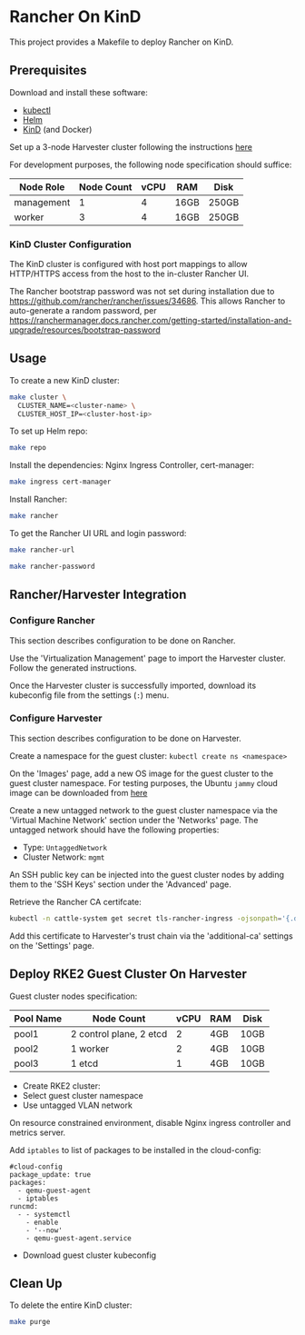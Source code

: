 # Rancher On KinD

This project provides a Makefile to deploy Rancher on KinD.

## Prerequisites

Download and install these software:
  * [kubectl](https://kubernetes.io/docs/tasks/tools/)
  * [Helm](https:///helm.sh)
  * [KinD](https://kind.sigs.k8s.io/) (and Docker)

Set up a 3-node Harvester cluster following the instructions
[here](https://docs.harvesterhci.io/v1.4/install/index)

For development purposes, the following node specification should suffice:

Node Role | Node Count | vCPU | RAM  | Disk
----------|------------|------|------|------
management| 1          | 4    | 16GB | 250GB
worker    | 3          | 4    | 16GB | 250GB

### KinD Cluster Configuration

The KinD cluster is configured with host port mappings to allow HTTP/HTTPS access
from the host to the in-cluster Rancher UI.

The Rancher bootstrap password was not set during installation due to
https://github.com/rancher/rancher/issues/34686. This allows Rancher to
auto-generate a random password, per
https://ranchermanager.docs.rancher.com/getting-started/installation-and-upgrade/resources/bootstrap-password

## Usage

To create a new KinD cluster:
```sh
make cluster \
  CLUSTER_NAME=<cluster-name> \
  CLUSTER_HOST_IP=<cluster-host-ip>
```

To set up Helm repo:
```sh
make repo
```

Install the dependencies: Nginx Ingress Controller, cert-manager:
```sh
make ingress cert-manager
```

Install Rancher:
```sh
make rancher
```

To get the Rancher UI URL and login password:
```sh
make rancher-url

make rancher-password
```

## Rancher/Harvester Integration

### Configure Rancher

This section describes configuration to be done on Rancher.

Use the 'Virtualization Management' page to import the Harvester cluster. Follow
the generated instructions.

Once the Harvester cluster is successfully imported, download its kubeconfig file
from the settings (`:`) menu.

### Configure Harvester

This section describes configuration to be done on Harvester.

Create a namespace for the guest cluster: `kubectl create ns <namespace>`

On the 'Images' page, add a new OS image for the guest cluster to the guest
cluster namespace. For testing purposes, the Ubuntu `jammy` cloud image can be
downloaded from
[here](https://cloud-images.ubuntu.com/minimal/releases/jammy/release/ubuntu-22.04-minimal-cloudimg-amd64.img)

Create a new untagged network to the guest cluster namespace via the 'Virtual
Machine Network' section under the 'Networks' page. The untagged network should
have the following properties:

* Type: `UntaggedNetwork`
* Cluster Network: `mgmt`

An SSH public key can be injected into the guest cluster nodes by adding them to
the 'SSH Keys' section under the 'Advanced' page.

Retrieve the Rancher CA certifcate:
```sh
kubectl -n cattle-system get secret tls-rancher-ingress -ojsonpath='{.data.ca\.crt}' | base64 -d -
```

Add this certificate to Harvester's trust chain via the 'additional-ca' settings
on the 'Settings' page.

## Deploy RKE2 Guest Cluster On Harvester

Guest cluster nodes specification:

Pool Name | Node Count              | vCPU | RAM | Disk
----------|-------------------------|------|-----|-----
pool1     | 2 control plane, 2 etcd | 2    | 4GB | 10GB
pool2     | 1 worker                | 2    | 4GB | 10GB
pool3     | 1 etcd                  | 1    | 4GB | 10GB

- Create RKE2 cluster:
- Select guest cluster namespace
- Use untagged VLAN network

On resource constrained environment, disable Nginx ingress controller and metrics
server.

Add `iptables` to list of packages to be installed in the cloud-config:
```
#cloud-config
package_update: true
packages:
  - qemu-guest-agent
  - iptables
runcmd:
  - - systemctl
    - enable
    - '--now'
    - qemu-guest-agent.service
```

- Download guest cluster kubeconfig

## Clean Up

To delete the entire KinD cluster:
```sh
make purge
```
